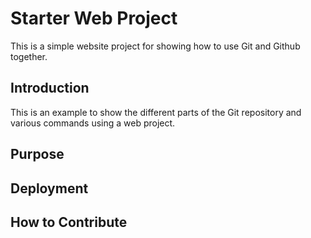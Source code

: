 # Starter Web Project

This is a simple website project for
showing how to use Git and Github together.

## Introduction

This is an example to show the different parts
of the Git repository and various commands
using a web project.

## Purpose

## Deployment

## How to Contribute
